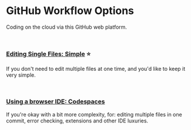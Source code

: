 # GitHub Workflow Options
Coding on the cloud via this GitHub web platform. 

<br>

### [Editing Single Files: Simple](https://github.com/ACADEV1/.github/blob/dev/docs/workflows/github/simple.md) ⭐
If you don't need to edit multiple files at one time, and you'd like to keep it very simple.

<br>

### [Using a browser IDE: Codespaces](https://github.com/ACADEV1/.github/blob/dev/docs/workflows/github/codespaces.md)
If you're okay with a bit more complexity, for: editing multiple files in one commit, error checking, extensions and other IDE luxuries. 